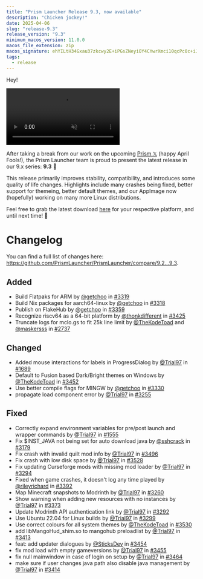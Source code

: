 ```yaml
---
title: "Prism Launcher Release 9.3, now available"
description: "Chicken jockey!"
date: 2025-04-06
slug: "release-9.3"
release_version: "9.3"
minimum_macos_version: 11.0.0
macos_file_extension: zip
macos_signature: ehYILtH34Gxau37zkcwy2E+iPGsZNeyiOY4CYwrXmci10qcPc0c+iJ2MFyMauX4sk58P6txXI4ucQ5XUui82DQ==
tags:
  - release
---
```


Hey!

<div class="center blog-image">

<video autoplay loop muted src="/img/news/release-9.3/i-am-steve.webm" />

</div>

After taking a break from our work on the upcoming [Prism 𝕏](https://prismlauncher.org/news/prism-premium/) (happy April Fools!), the Prism Launcher team is proud to present the latest release in our 9.x series: **9.3** 🎉

This release primarily improves stability, compatibility, and introduces some quality of life changes. Highlights include many crashes being fixed, better support for themeing, better default themes, and our AppImage now (hopefully) working on many more Linux distributions.

Feel free to grab the latest download [here](https://prismlauncher.org/download) for your respective platform, and until next time! 🌈

# Changelog

You can find a full list of changes here: <https://github.com/PrismLauncher/PrismLauncher/compare/9.2...9.3>.

## Added

- Build Flatpaks for ARM by [@getchoo](https://github.com/getchoo) in [#3319](https://github.com/PrismLauncher/PrismLauncher/pull/3319)
- Build Nix packages for aarch64-linux by [@getchoo](https://github.com/getchoo) in [#3318](https://github.com/PrismLauncher/PrismLauncher/pull/3318)
- Publish on FlakeHub by [@getchoo](https://github.com/getchoo) in [#3359](https://github.com/PrismLauncher/PrismLauncher/pull/3359)
- Recognize riscv64 as a 64-bit platform by [@thonkdifferent](https://github.com/thonkdifferent) in [#3425](https://github.com/PrismLauncher/PrismLauncher/pull/3425)
- Truncate logs for mclo.gs to fit 25k line limit by [@TheKodeToad](https://github.com/TheKodeToad) and [@maskersss](https://github.com/maskersss) in [#2737](https://github.com/PrismLauncher/PrismLauncher/pull/2737)

## Changed

- Added mouse interactions for labels in ProgressDialog by [@Trial97](https://github.com/Trial97) in [#1689](https://github.com/PrismLauncher/PrismLauncher/pull/1689)
- Default to Fusion based Dark/Bright themes on Windows by [@TheKodeToad](https://github.com/TheKodeToad) in [#3452](https://github.com/PrismLauncher/PrismLauncher/pull/3452)
- Use better compile flags for MINGW by [@getchoo](https://github.com/getchoo) in [#3330](https://github.com/PrismLauncher/PrismLauncher/pull/3330)
- propagate load component error by [@Trial97](https://github.com/Trial97) in [#3255](https://github.com/PrismLauncher/PrismLauncher/pull/3255)

## Fixed

- Correctly expand environment variables for pre/post launch and wrapper commands by [@Trial97](https://github.com/Trial97) in [#1555](https://github.com/PrismLauncher/PrismLauncher/pull/1555)
- Fix $INST_JAVA not being set for auto download java by [@sshcrack](https://github.com/sshcrack) in [#3179](https://github.com/PrismLauncher/PrismLauncher/pull/3179)
- Fix crash with invalid quilt mod info by [@Trial97](https://github.com/Trial97) in [#3496](https://github.com/PrismLauncher/PrismLauncher/pull/3496)
- Fix crash with low disk space by [@Trial97](https://github.com/Trial97) in [#3528](https://github.com/PrismLauncher/PrismLauncher/pull/3528)
- Fix updating Curseforge mods with missing mod loader by [@Trial97](https://github.com/Trial97) in [#3294](https://github.com/PrismLauncher/PrismLauncher/pull/3294)
- Fixed when game crashes, it doesn't log any time played by [@rileyrichard](https://github.com/rileyrichard) in [#3392](https://github.com/PrismLauncher/PrismLauncher/pull/3392)
- Map Minecraft snapshots to Modrinth by [@Trial97](https://github.com/Trial97) in [#3260](https://github.com/PrismLauncher/PrismLauncher/pull/3260)
- Show warning when adding new resources with no instances by [@Trial97](https://github.com/Trial97) in [#3373](https://github.com/PrismLauncher/PrismLauncher/pull/3373)
- Update Modrinth API authentication link by [@Trial97](https://github.com/Trial97) in [#3292](https://github.com/PrismLauncher/PrismLauncher/pull/3292)
- Use Ubuntu 22.04 for Linux builds by [@Trial97](https://github.com/Trial97) in [#3299](https://github.com/PrismLauncher/PrismLauncher/pull/3299)
- Use correct colours for all system themes by [@TheKodeToad](https://github.com/TheKodeToad) in [#3530](https://github.com/PrismLauncher/PrismLauncher/pull/3530)
- add libMangoHud_shim.so to mangohub preloadlist by [@Trial97](https://github.com/Trial97) in [#3413](https://github.com/PrismLauncher/PrismLauncher/pull/3413)
- feat: add updater dialogues by [@SticksDev](https://github.com/SticksDev) in [#3454](https://github.com/PrismLauncher/PrismLauncher/pull/3454)
- fix mod load with empty gameversions by [@Trial97](https://github.com/Trial97) in [#3455](https://github.com/PrismLauncher/PrismLauncher/pull/3455)
- fix null mainwindow in case of login on setup by [@Trial97](https://github.com/Trial97) in [#3464](https://github.com/PrismLauncher/PrismLauncher/pull/3464)
- make sure if user changes java path also disable java management by [@Trial97](https://github.com/Trial97) in [#3414](https://github.com/PrismLauncher/PrismLauncher/pull/3414)
